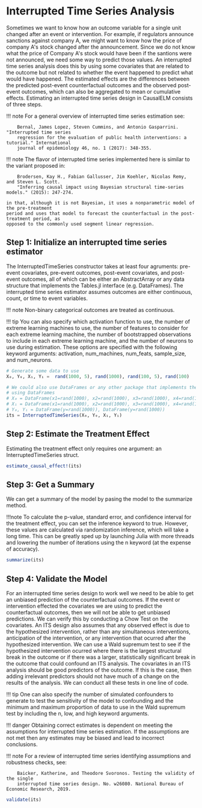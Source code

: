 # Interrupted Time Series Analysis
Sometimes we want to know how an outcome variable for a single unit changed after an event 
or intervention. For example, if regulators announce sanctions against company A, we might 
want to know how the price of company A's stock changed after the announcement. Since we do 
not know what the price of Company A's stock would have been if the santions were not 
announced, we need some way to predict those values. An interrupted time series analysis 
does this by using some covariates that are related to the outcome but not related to 
whether the event happened to predict what would have happened. The estimated effects are 
the differences between the predicted post-event counterfactual outcomes and the observed 
post-event outcomes, which can also be aggregated to mean or cumulative effects. 
Estimating an interrupted time series design in CausalELM consists of three steps.

!!! note
    For a general overview of interrupted time series estimation see:
    
        Bernal, James Lopez, Steven Cummins, and Antonio Gasparrini. "Interrupted time series 
        regression for the evaluation of public health interventions: a tutorial." International 
        journal of epidemiology 46, no. 1 (2017): 348-355.

!!! note
    The flavor of interrupted time series implemented here is similar to the variant proposed 
    in:

        Brodersen, Kay H., Fabian Gallusser, Jim Koehler, Nicolas Remy, and Steven L. Scott. 
        "Inferring causal impact using Bayesian structural time-series models." (2015): 247-274.

    in that, although it is not Bayesian, it uses a nonparametric model of the pre-treatment 
    period and uses that model to forecast the counterfactual in the post-treatment period, as 
    opposed to the commonly used segment linear regression.

## Step 1: Initialize an interrupted time series estimator
The InterruptedTimeSeries constructor takes at least four agruments: pre-event covariates, 
pre-event outcomes, post-event covariates, and post-event outcomes, all of which can be 
either an AbstractArray or any data structure that implements the Tables.jl interface (e.g. 
DataFrames). The interrupted time series estimator assumes outcomes are either continuous, 
count, or time to event variables.

!!! note
    Non-binary categorical outcomes are treated as continuous.

!!! tip
    You can also specify which activation function to use, the number of extreme learning 
    machines to use, the number of features to consider for each extreme learning machine, 
    the number of bootstrapped observations to include in each extreme learning machine, and 
    the number of neurons to use during estimation. These options are specified with the 
    following keyword arguments: activation, num\_machines, num\_feats, sample\_size, and 
    num\_neurons.

```julia
# Generate some data to use
X₀, Y₀, X₁, Y₁ =  rand(1000, 5), rand(1000), rand(100, 5), rand(100)

# We could also use DataFrames or any other package that implements the Tables.jl interface
# using DataFrames
# X₀ = DataFrame(x1=rand(1000), x2=rand(1000), x3=rand(1000), x4=rand(1000), x5=rand(1000))
# X₁ = DataFrame(x1=rand(1000), x2=rand(1000), x3=rand(1000), x4=rand(1000), x5=rand(1000))
# Y₀, Y₁ = DataFrame(y=rand(1000)), DataFrame(y=rand(1000))
its = InterruptedTimeSeries(X₀, Y₀, X₁, Y₁)
```

## Step 2: Estimate the Treatment Effect
Estimating the treatment effect only requires one argument: an InterruptedTimeSeries struct.

```julia
estimate_causal_effect!(its)
```

## Step 3: Get a Summary
We can get a summary of the model by pasing the model to the summarize method.

!!!note
    To calculate the p-value, standard error, and confidence interval for the treatment 
    effect, you can set the inference keyword to true. However, these values are calculated 
    via randomization inference, which will take a long time. This can be greatly sped up by 
    launching Julia with more threads and lowering the number of iterations using the n 
    keyword (at the expense of accuracy).

```julia
summarize(its)
```

## Step 4: Validate the Model
For an interrupted time series design to work well we need to be able to get an unbiased 
prediction of the counterfactual outcomes. If the event or intervention effected the 
covariates we are using to predict the counterfactual outcomes, then we will not be able to 
get unbiased predictions. We can verify this by conducting a Chow Test on the covariates. An
ITS design also assumes that any observed effect is due to the hypothesized intervention, 
rather than any simultaneous interventions, anticipation of the intervention, or any 
intervention that ocurred after the hypothesized intervention. We can use a Wald supremum 
test to see if the hypothesized intervention ocurred where there is the largest structural 
break in the outcome or if there was a larger, statistically significant break in the 
outcome that could confound an ITS analysis. The covariates in an ITS analysis should be 
good predictors of the outcome. If this is the case, then adding irrelevant predictors 
should not have much of a change on the results of the analysis. We can conduct all these 
tests in one line of code.

!!! tip
    One can also specify the number of simulated confounders to generate to test the sensitivity 
    of the model to confounding and the minimum and maximum proportion of data to use in the 
    Wald supremum test by including the n, low, and high keyword arguments.

!!! danger
    Obtaining correct estimates is dependent on meeting the assumptions for interrupted time 
    series estimation. If the assumptions are not met then any estimates may be biased and 
    lead to incorrect conclusions.

!!! note
    For a review of interrupted time series identifying assumptions and robustness checks, see:

        Baicker, Katherine, and Theodore Svoronos. Testing the validity of the single 
        interrupted time series design. No. w26080. National Bureau of Economic Research, 2019.

```julia
validate(its)
```